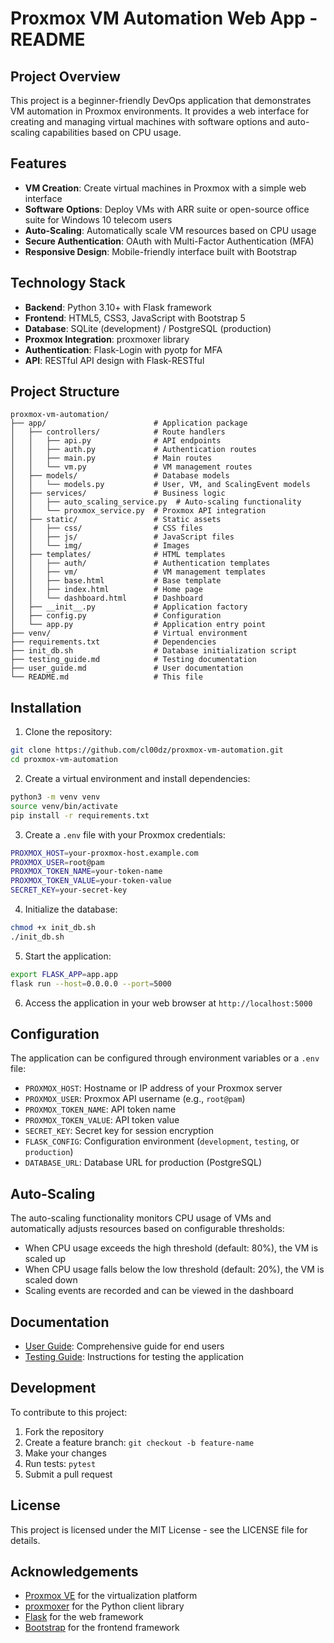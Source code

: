 # Proxmox VM Automation Web App - README

## Project Overview

This project is a beginner-friendly DevOps application that demonstrates VM automation in Proxmox environments. It provides a web interface for creating and managing virtual machines with software options and auto-scaling capabilities based on CPU usage.

## Features

- **VM Creation**: Create virtual machines in Proxmox with a simple web interface
- **Software Options**: Deploy VMs with ARR suite or open-source office suite for Windows 10 telecom users
- **Auto-Scaling**: Automatically scale VM resources based on CPU usage
- **Secure Authentication**: OAuth with Multi-Factor Authentication (MFA)
- **Responsive Design**: Mobile-friendly interface built with Bootstrap

## Technology Stack

- **Backend**: Python 3.10+ with Flask framework
- **Frontend**: HTML5, CSS3, JavaScript with Bootstrap 5
- **Database**: SQLite (development) / PostgreSQL (production)
- **Proxmox Integration**: proxmoxer library
- **Authentication**: Flask-Login with pyotp for MFA
- **API**: RESTful API design with Flask-RESTful

## Project Structure

```
proxmox-vm-automation/
├── app/                        # Application package
│   ├── controllers/            # Route handlers
│   │   ├── api.py              # API endpoints
│   │   ├── auth.py             # Authentication routes
│   │   ├── main.py             # Main routes
│   │   └── vm.py               # VM management routes
│   ├── models/                 # Database models
│   │   └── models.py           # User, VM, and ScalingEvent models
│   ├── services/               # Business logic
│   │   ├── auto_scaling_service.py  # Auto-scaling functionality
│   │   └── proxmox_service.py  # Proxmox API integration
│   ├── static/                 # Static assets
│   │   ├── css/                # CSS files
│   │   ├── js/                 # JavaScript files
│   │   └── img/                # Images
│   ├── templates/              # HTML templates
│   │   ├── auth/               # Authentication templates
│   │   ├── vm/                 # VM management templates
│   │   ├── base.html           # Base template
│   │   ├── index.html          # Home page
│   │   └── dashboard.html      # Dashboard
│   ├── __init__.py             # Application factory
│   ├── config.py               # Configuration
│   └── app.py                  # Application entry point
├── venv/                       # Virtual environment
├── requirements.txt            # Dependencies
├── init_db.sh                  # Database initialization script
├── testing_guide.md            # Testing documentation
├── user_guide.md               # User documentation
└── README.md                   # This file
```

## Installation

1. Clone the repository:
```bash
git clone https://github.com/cl00dz/proxmox-vm-automation.git
cd proxmox-vm-automation
```

2. Create a virtual environment and install dependencies:
```bash
python3 -m venv venv
source venv/bin/activate
pip install -r requirements.txt
```

3. Create a `.env` file with your Proxmox credentials:
```bash
PROXMOX_HOST=your-proxmox-host.example.com
PROXMOX_USER=root@pam
PROXMOX_TOKEN_NAME=your-token-name
PROXMOX_TOKEN_VALUE=your-token-value
SECRET_KEY=your-secret-key
```

4. Initialize the database:
```bash
chmod +x init_db.sh
./init_db.sh
```

5. Start the application:
```bash
export FLASK_APP=app.app
flask run --host=0.0.0.0 --port=5000
```

6. Access the application in your web browser at `http://localhost:5000`

## Configuration

The application can be configured through environment variables or a `.env` file:

- `PROXMOX_HOST`: Hostname or IP address of your Proxmox server
- `PROXMOX_USER`: Proxmox API username (e.g., `root@pam`)
- `PROXMOX_TOKEN_NAME`: API token name
- `PROXMOX_TOKEN_VALUE`: API token value
- `SECRET_KEY`: Secret key for session encryption
- `FLASK_CONFIG`: Configuration environment (`development`, `testing`, or `production`)
- `DATABASE_URL`: Database URL for production (PostgreSQL)

## Auto-Scaling

The auto-scaling functionality monitors CPU usage of VMs and automatically adjusts resources based on configurable thresholds:

- When CPU usage exceeds the high threshold (default: 80%), the VM is scaled up
- When CPU usage falls below the low threshold (default: 20%), the VM is scaled down
- Scaling events are recorded and can be viewed in the dashboard

## Documentation

- [User Guide](user_guide.md): Comprehensive guide for end users
- [Testing Guide](testing_guide.md): Instructions for testing the application

## Development

To contribute to this project:

1. Fork the repository
2. Create a feature branch: `git checkout -b feature-name`
3. Make your changes
4. Run tests: `pytest`
5. Submit a pull request

## License

This project is licensed under the MIT License - see the LICENSE file for details.

## Acknowledgements

- [Proxmox VE](https://www.proxmox.com/en/proxmox-ve) for the virtualization platform
- [proxmoxer](https://github.com/proxmoxer/proxmoxer) for the Python client library
- [Flask](https://flask.palletsprojects.com/) for the web framework
- [Bootstrap](https://getbootstrap.com/) for the frontend framework
